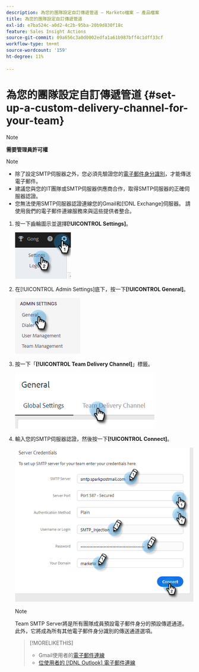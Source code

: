 ```yaml
---
description: 為您的團隊設定自訂傳遞管道 — Marketo檔案 — 產品檔案
title: 為您的團隊設定自訂傳遞管道
exl-id: e7ba524c-a0d2-4c2b-95ba-20b9d830f18c
feature: Sales Insight Actions
source-git-commit: 09a656c3a0d0002edfa1a61b987bff4c1dff33cf
workflow-type: tm+mt
source-wordcount: '159'
ht-degree: 11%

---
```


# 為您的團隊設定自訂傳遞管道 {#set-up-a-custom-delivery-channel-for-your-team}

>[!NOTE]
>
>**需要管理員許可權**

>[!NOTE]
>
>* 除了設定SMTP伺服器之外，您必須先驗證您的[電子郵件身分識別](/help/marketo/product-docs/marketo-sales-insight/actions/getting-started/email-settings/verify-your-email.md)，才能傳送電子郵件。
>* 建議您與您的IT團隊或SMTP伺服器供應商合作，取得SMTP伺服器的正確伺服器認證。
>* 您無法使用SMTP伺服器認證連線您的Gmail和[!DNL Exchange]伺服器。 請使用我們的電子郵件連線服務來與這些提供者整合。

1. 按一下齒輪圖示並選擇&#x200B;**[!UICONTROL Settings]**。

   ![](assets/set-up-a-custom-delivery-channel-for-your-team-1.png)

1. 在[!UICONTROL Admin Settings]底下，按一下&#x200B;**[!UICONTROL General]**。

   ![](assets/set-up-a-custom-delivery-channel-for-your-team-2.png)

1. 按一下「**[!UICONTROL Team Delivery Channel]**」標籤。

   ![](assets/set-up-a-custom-delivery-channel-for-your-team-3.png)

1. 輸入您的SMTP伺服器認證，然後按一下&#x200B;**[!UICONTROL Connect]**。

   ![](assets/set-up-a-custom-delivery-channel-for-your-team-4.png)

   >[!NOTE]
   >
   >Team SMTP Server將是所有團隊成員預設電子郵件身分的預設傳遞通道。 此外，它將成為所有其他電子郵件身分識別的傳送通道選項。

   >[!MORELIKETHIS]
   >
   >* Gmail使用者的[電子郵件連線](/help/marketo/product-docs/marketo-sales-connect/email-plugins/gmail/email-connection-for-gmail-users.md)
   >* [位使用者的 [!DNL Outlook] 電子郵件連線](/help/marketo/product-docs/marketo-sales-connect/email-plugins/msc-for-outlook/email-connection-for-outlook-users.md)

